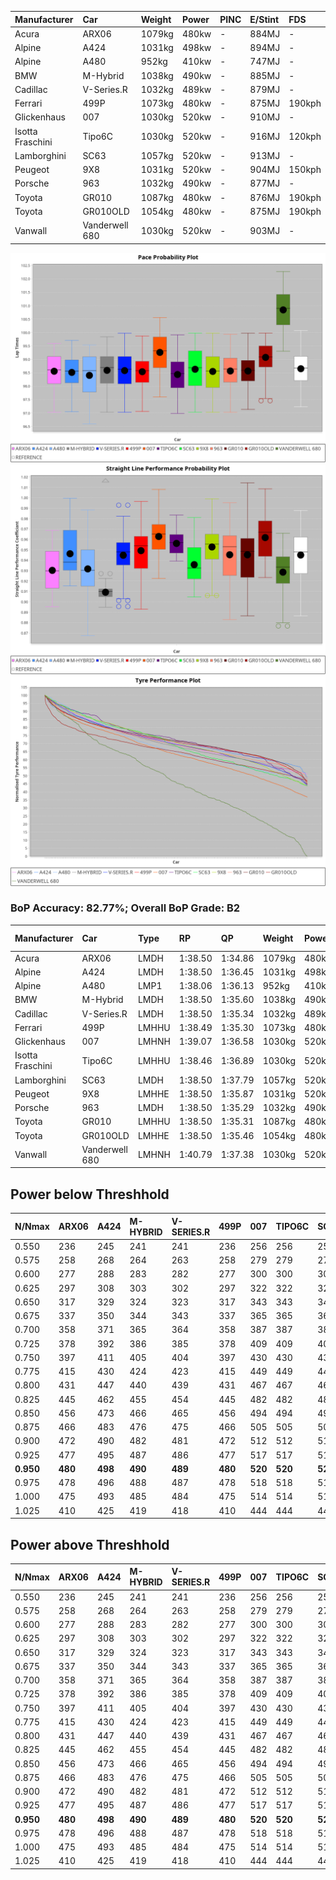 | Manufacturer     | Car            | Weight | Power | PINC    | E/Stint | FDS     |
|:-|:-|:-|:-|:-|:-|:-|
| Acura            | ARX06          | 1079kg | 480kw |    -    | 884MJ   |    -    |
| Alpine           | A424           | 1031kg | 498kw |    -    | 894MJ   |    -    |
| Alpine           | A480           | 952kg  | 410kw |    -    | 747MJ   |    -    |
| BMW              | M-Hybrid       | 1038kg | 490kw |    -    | 885MJ   |    -    |
| Cadillac         | V-Series.R     | 1032kg | 489kw |    -    | 879MJ   |    -    |
| Ferrari          | 499P           | 1073kg | 480kw |    -    | 875MJ   | 190kph  |
| Glickenhaus      | 007            | 1030kg | 520kw |    -    | 910MJ   |    -    |
| Isotta Fraschini | Tipo6C         | 1030kg | 520kw |    -    | 916MJ   | 120kph  |
| Lamborghini      | SC63           | 1057kg | 520kw |    -    | 913MJ   |    -    |
| Peugeot          | 9X8            | 1031kg | 520kw |    -    | 904MJ   | 150kph  |
| Porsche          | 963            | 1032kg | 490kw |    -    | 877MJ   |    -    |
| Toyota           | GR010          | 1087kg | 480kw |    -    | 876MJ   | 190kph  |
| Toyota           | GR010OLD       | 1054kg | 480kw |    -    | 875MJ   | 190kph  |
| Vanwall          | Vanderwell 680 | 1030kg | 520kw |    -    | 903MJ   |    -    |

![PACECHART](./IMG/AUTO.png)
![STRAIGHTLINEPERFORMANCECHART](./IMG/AUTO_sp.png)
![TYREPERFORMANCECHART](./IMG/AUTO_tw.png)

### BoP Accuracy: 82.77%; Overall BoP Grade: B2
| Manufacturer     | Car            | Type  | RP      | QP      | Weight | Power¹ | Threshhold | PINC    | Power² | E/Stint | AVG Vmax  | FDS     | RDLC | L/Stint | BOP-Grade | Model Accuracy | Model Points | Match% |
|:-|:-|:-|:-|:-|:-|:-|:-|:-|:-|:-|:-|:-|:-|:-|:-|:-|:-|:-|
| Acura            | ARX06          | LMDH  | 1:38.50 | 1:34.86 | 1079kg | 480kw  | 0.0kph     |    -    | 480kw  |  884MJ  | 296.61kph |    -    | 0.99 | 29      | -B2       | 100.00%        | 995          | 83.54% |
| Alpine           | A424           | LMDH  | 1:38.50 | 1:36.45 | 1031kg | 498kw  | 0.0kph     |    -    | 498kw  |  894MJ  | 302.25kph |    -    | 1.03 | 29      | +C2       | 100.00%        | 642          | 72.78% |
| Alpine           | A480           | LMP1  | 1:38.06 | 1:36.13 |  952kg | 410kw  | 0.0kph     |    -    | 410kw  |  747MJ  | 296.88kph |    -    | 0.98 | 27      | -A2       | 60.26%         | 849          | 91.44% |
| BMW              | M-Hybrid       | LMDH  | 1:38.50 | 1:35.60 | 1038kg | 490kw  | 0.0kph     |    -    | 490kw  |  885MJ  | 296.53kph |    -    | 1.03 | 29      | -B1       | 100.00%        | 1714         | 89.66% |
| Cadillac         | V-Series.R     | LMDH  | 1:38.50 | 1:35.34 | 1032kg | 489kw  | 0.0kph     |    -    | 489kw  |  879MJ  | 300.82kph |    -    | 1.03 | 29      | -A2       | 98.95%         | 2271         | 93.55% |
| Ferrari          | 499P           | LMHHU | 1:38.49 | 1:35.30 | 1073kg | 480kw  | 0.0kph     |    -    | 480kw  |  875MJ  | 299.83kph | 190kph  | 1.02 | 29      | -A2       | 99.93%         | 2718         | 90.47% |
| Glickenhaus      | 007            | LMHNH | 1:39.07 | 1:36.58 | 1030kg | 520kw  | 0.0kph     |    -    | 520kw  |  910MJ  | 306.60kph |    -    | 0.96 | 29      | +A2       | 96.34%         | 1634         | 90.98% |
| Isotta Fraschini | Tipo6C         | LMHHU | 1:38.46 | 1:36.89 | 1030kg | 520kw  | 0.0kph     |    -    | 520kw  |  916MJ  | 305.51kph | 120kph  | 1.08 | 29      | +C1       | 92.36%         | 133          | 76.62% |
| Lamborghini      | SC63           | LMDH  | 1:38.50 | 1:37.79 | 1057kg | 520kw  | 0.0kph     |    -    | 520kw  |  913MJ  | 301.26kph |    -    | 1.03 | 29      | -A2       | 96.54%         | 418          | 94.90% |
| Peugeot          | 9X8            | LMHHE | 1:38.50 | 1:35.87 | 1031kg | 520kw  | 0.0kph     |    -    | 520kw  |  904MJ  | 304.13kph | 150kph  | 1.04 | 29      | ~A1       | 88.68%         | 2617         | 98.88% |
| Porsche          | 963            | LMDH  | 1:38.50 | 1:35.29 | 1032kg | 490kw  | 0.0kph     |    -    | 490kw  |  877MJ  | 301.44kph |    -    | 1.03 | 29      | -A2       | 99.98%         | 6168         | 92.14% |
| Toyota           | GR010          | LMHHU | 1:38.50 | 1:35.31 | 1087kg | 480kw  | 0.0kph     |    -    | 480kw  |  876MJ  | 298.72kph | 190kph  | 1.00 | 29      | -A2       | 98.53%         | 3557         | 93.83% |
| Toyota           | GR010OLD       | LMHHE | 1:38.50 | 1:35.46 | 1054kg | 480kw  | 0.0kph     |    -    | 480kw  |  875MJ  | 302.48kph | 190kph  | 1.03 | 29      | ~A1       | 92.01%         | 1427         | 97.21% |
| Vanwall          | Vanderwell 680 | LMHNH | 1:40.79 | 1:37.38 | 1030kg | 520kw  | 0.0kph     |    -    | 520kw  |  903MJ  | 300.32kph |    -    | 1.01 | 29      | +Ω2       | 94.62%         | 633          | -7.22% |

## Power below Threshhold
| N/Nmax    | ARX06   | A424    | M-HYBRID | V-SERIES.R | 499P    | 007     | TIPO6C  | SC63    | 9X8     | 963     | GR010   | GR010OLD | VANDERWELL 680 | ​     | RPM      | A480    |
|:-|:-|:-|:-|:-|:-|:-|:-|:-|:-|:-|:-|:-|:-|:-|:-|:-|
|  0.550    |  236    |  245    |  241     |  241       |  236    |  256    |  256    |  256    |  256    |  241    |  236    |  236     |  256           |  ​    |   --     |   -     |
|  0.575    |  258    |  268    |  264     |  263       |  258    |  279    |  279    |  279    |  279    |  264    |  258    |  258     |  279           |  ​    |   --     |   -     |
|  0.600    |  277    |  288    |  283     |  282       |  277    |  300    |  300    |  300    |  300    |  283    |  277    |  277     |  300           |  ​    |   --     |   -     |
|  0.625    |  297    |  308    |  303     |  302       |  297    |  322    |  322    |  322    |  322    |  303    |  297    |  297     |  322           |  ​    |   --     |   -     |
|  0.650    |  317    |  329    |  324     |  323       |  317    |  343    |  343    |  343    |  343    |  324    |  317    |  317     |  343           |  ​    |   --     |   -     |
|  0.675    |  337    |  350    |  344     |  343       |  337    |  365    |  365    |  365    |  365    |  344    |  337    |  337     |  365           |  ​    |   --     |   -     |
|  0.700    |  358    |  371    |  365     |  364       |  358    |  387    |  387    |  387    |  387    |  365    |  358    |  358     |  387           |  ​    |   --     |   -     |
|  0.725    |  378    |  392    |  386     |  385       |  378    |  409    |  409    |  409    |  409    |  386    |  378    |  378     |  409           |  ​    |   --     |   -     |
|  0.750    |  397    |  411    |  405     |  404       |  397    |  430    |  430    |  430    |  430    |  405    |  397    |  397     |  430           |  ​    |   --     |   -     |
|  0.775    |  415    |  430    |  424     |  423       |  415    |  449    |  449    |  449    |  449    |  424    |  415    |  415     |  449           |  ​    |  5000    |  241    |
|  0.800    |  431    |  447    |  440     |  439       |  431    |  467    |  467    |  467    |  467    |  440    |  431    |  431     |  467           |  ​    |  5500    |  284    |
|  0.825    |  445    |  462    |  455     |  454       |  445    |  482    |  482    |  482    |  482    |  455    |  445    |  445     |  482           |  ​    |  6000    |  318    |
|  0.850    |  456    |  473    |  466     |  465       |  456    |  494    |  494    |  494    |  494    |  466    |  456    |  456     |  494           |  ​    |  6500    |  359    |
|  0.875    |  466    |  483    |  476     |  475       |  466    |  505    |  505    |  505    |  505    |  476    |  466    |  466     |  505           |  ​    |  7000    |  401    |
|  0.900    |  472    |  490    |  482     |  481       |  472    |  512    |  512    |  512    |  512    |  482    |  472    |  472     |  512           |  ​    |  7500    |  411    |
|  0.925    |  477    |  495    |  487     |  486       |  477    |  517    |  517    |  517    |  517    |  487    |  477    |  477     |  517           |  ​    |  8000    |  407    |
| **0.950** | **480** | **498** | **490**  | **489**    | **480** | **520** | **520** | **520** | **520** | **490** | **480** | **480**  | **520**        | **​** | **8500** | **410** |
|  0.975    |  478    |  496    |  488     |  487       |  478    |  518    |  518    |  518    |  518    |  488    |  478    |  478     |  518           |  ​    |  9000    |  205    |
|  1.000    |  475    |  493    |  485     |  484       |  475    |  514    |  514    |  514    |  514    |  485    |  475    |  475     |  514           |  ​    |   --     |   -     |
|  1.025    |  410    |  425    |  419     |  418       |  410    |  444    |  444    |  444    |  444    |  419    |  410    |  410     |  444           |  ​    |   --     |   -     |

## Power above Threshhold
| N/Nmax    | ARX06   | A424    | M-HYBRID | V-SERIES.R | 499P    | 007     | TIPO6C  | SC63    | 9X8     | 963     | GR010   | GR010OLD | VANDERWELL 680 | ​     | RPM      | A480    |
|:-|:-|:-|:-|:-|:-|:-|:-|:-|:-|:-|:-|:-|:-|:-|:-|:-|
|  0.550    |  236    |  245    |  241     |  241       |  236    |  256    |  256    |  256    |  256    |  241    |  236    |  236     |  256           |  ​    |   --     |   -     |
|  0.575    |  258    |  268    |  264     |  263       |  258    |  279    |  279    |  279    |  279    |  264    |  258    |  258     |  279           |  ​    |   --     |   -     |
|  0.600    |  277    |  288    |  283     |  282       |  277    |  300    |  300    |  300    |  300    |  283    |  277    |  277     |  300           |  ​    |   --     |   -     |
|  0.625    |  297    |  308    |  303     |  302       |  297    |  322    |  322    |  322    |  322    |  303    |  297    |  297     |  322           |  ​    |   --     |   -     |
|  0.650    |  317    |  329    |  324     |  323       |  317    |  343    |  343    |  343    |  343    |  324    |  317    |  317     |  343           |  ​    |   --     |   -     |
|  0.675    |  337    |  350    |  344     |  343       |  337    |  365    |  365    |  365    |  365    |  344    |  337    |  337     |  365           |  ​    |   --     |   -     |
|  0.700    |  358    |  371    |  365     |  364       |  358    |  387    |  387    |  387    |  387    |  365    |  358    |  358     |  387           |  ​    |   --     |   -     |
|  0.725    |  378    |  392    |  386     |  385       |  378    |  409    |  409    |  409    |  409    |  386    |  378    |  378     |  409           |  ​    |   --     |   -     |
|  0.750    |  397    |  411    |  405     |  404       |  397    |  430    |  430    |  430    |  430    |  405    |  397    |  397     |  430           |  ​    |   --     |   -     |
|  0.775    |  415    |  430    |  424     |  423       |  415    |  449    |  449    |  449    |  449    |  424    |  415    |  415     |  449           |  ​    |  5000    |  241    |
|  0.800    |  431    |  447    |  440     |  439       |  431    |  467    |  467    |  467    |  467    |  440    |  431    |  431     |  467           |  ​    |  5500    |  284    |
|  0.825    |  445    |  462    |  455     |  454       |  445    |  482    |  482    |  482    |  482    |  455    |  445    |  445     |  482           |  ​    |  6000    |  318    |
|  0.850    |  456    |  473    |  466     |  465       |  456    |  494    |  494    |  494    |  494    |  466    |  456    |  456     |  494           |  ​    |  6500    |  359    |
|  0.875    |  466    |  483    |  476     |  475       |  466    |  505    |  505    |  505    |  505    |  476    |  466    |  466     |  505           |  ​    |  7000    |  401    |
|  0.900    |  472    |  490    |  482     |  481       |  472    |  512    |  512    |  512    |  512    |  482    |  472    |  472     |  512           |  ​    |  7500    |  411    |
|  0.925    |  477    |  495    |  487     |  486       |  477    |  517    |  517    |  517    |  517    |  487    |  477    |  477     |  517           |  ​    |  8000    |  407    |
| **0.950** | **480** | **498** | **490**  | **489**    | **480** | **520** | **520** | **520** | **520** | **490** | **480** | **480**  | **520**        | **​** | **8500** | **410** |
|  0.975    |  478    |  496    |  488     |  487       |  478    |  518    |  518    |  518    |  518    |  488    |  478    |  478     |  518           |  ​    |  9000    |  205    |
|  1.000    |  475    |  493    |  485     |  484       |  475    |  514    |  514    |  514    |  514    |  485    |  475    |  475     |  514           |  ​    |   --     |   -     |
|  1.025    |  410    |  425    |  419     |  418       |  410    |  444    |  444    |  444    |  444    |  419    |  410    |  410     |  444           |  ​    |   --     |   -     |
